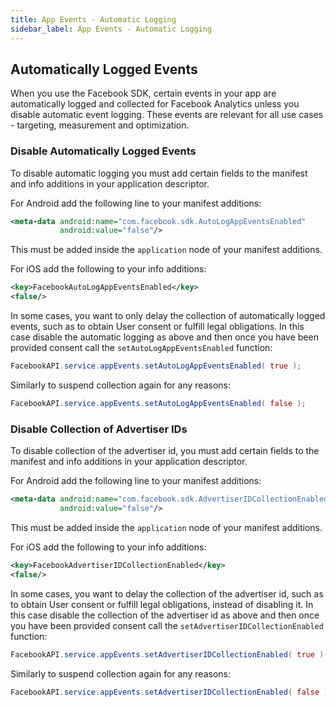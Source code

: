 ```yaml
---
title: App Events - Automatic Logging
sidebar_label: App Events - Automatic Logging
---
```


## Automatically Logged Events

When you use the Facebook SDK, certain events in your app are automatically logged and collected for Facebook Analytics unless you disable automatic event logging. These events are relevant for all use cases - targeting, measurement and optimization.


### Disable Automatically Logged Events

To disable automatic logging you must add certain fields to the manifest and info additions in your application descriptor.

For Android add the following line to your manifest additions:

```xml
<meta-data android:name="com.facebook.sdk.AutoLogAppEventsEnabled"
           android:value="false"/>
```

This must be added inside the `application` node of your manifest additions.

For iOS add the following to your info additions:

```xml
<key>FacebookAutoLogAppEventsEnabled</key>
<false/>
```


In some cases, you want to only delay the collection of automatically logged events, such as to obtain User consent or fulfill legal obligations. In this case disable the automatic logging as above and then once you have been provided consent call the `setAutoLogAppEventsEnabled` function:

```actionscript
FacebookAPI.service.appEvents.setAutoLogAppEventsEnabled( true );
```

Similarly to suspend collection again for any reasons:

```actionscript
FacebookAPI.service.appEvents.setAutoLogAppEventsEnabled( false );
```




### Disable Collection of Advertiser IDs

To disable collection of the advertiser id, you must add certain fields to the manifest and info additions in your application descriptor.

For Android add the following line to your manifest additions:

```xml
<meta-data android:name="com.facebook.sdk.AdvertiserIDCollectionEnabled"
           android:value="false"/>
```

This must be added inside the `application` node of your manifest additions.

For iOS add the following to your info additions:

```xml
<key>FacebookAdvertiserIDCollectionEnabled</key>
<false/>
```


In some cases, you want to delay the collection of the advertiser id, such as to obtain User consent or fulfill legal obligations, instead of disabling it.
In this case disable the collection of the advertiser id as above and then once you have been provided consent call the `setAdvertiserIDCollectionEnabled` function:

```actionscript
FacebookAPI.service.appEvents.setAdvertiserIDCollectionEnabled( true );
```

Similarly to suspend collection again for any reasons:

```actionscript
FacebookAPI.service.appEvents.setAdvertiserIDCollectionEnabled( false );
```

